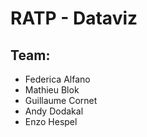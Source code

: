# RATP - Dataviz

## Team:

* Federica Alfano
* Mathieu Blok
* Guillaume Cornet
* Andy Dodakal
* Enzo Hespel
